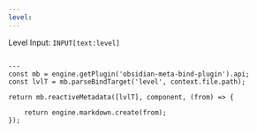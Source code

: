 ```yaml
---
level:
---
```

Level Input: `INPUT[text:level]`

```meta-bind-js-view

---
const mb = engine.getPlugin('obsidian-meta-bind-plugin').api;
const lvlT = mb.parseBindTarget('level', context.file.path);

return mb.reactiveMetadata([lvlT], component, (from) => {

    return engine.markdown.create(from);
});

```